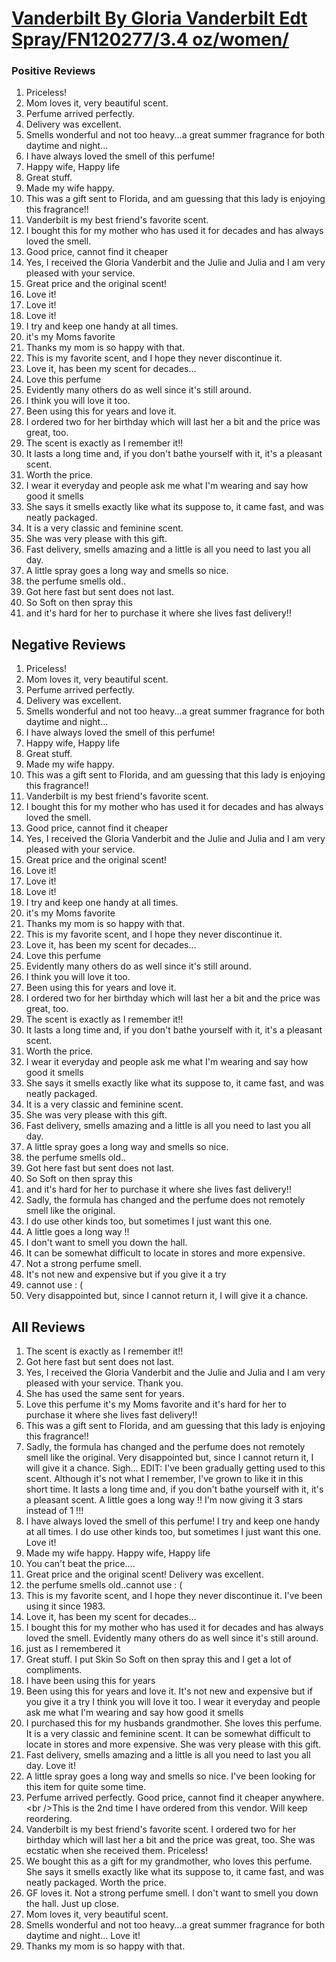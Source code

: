 # [Vanderbilt By Gloria Vanderbilt Edt Spray/FN120277/3.4 oz/women/](https://products.checkmycream.com/products/Vanderbilt-By-Gloria-Vanderbilt-Edt-SprayFN1202773.4-ozwomen.html)

### Positive Reviews

<ol>
      <li>Priceless!</li>
      <li>Mom loves it, very beautiful scent.</li>
      <li>Perfume arrived perfectly.</li>
      <li>Delivery was excellent.</li>
      <li>Smells wonderful and not too heavy...a great summer fragrance for both daytime and night...</li>
      <li>I have always loved the smell of this perfume!</li>
      <li>Happy wife, Happy life</li>
      <li>Great stuff.  </li>
      <li>Made my wife happy.  </li>
      <li>This was a gift sent to Florida, and am guessing that this lady is enjoying this fragrance!!</li>
      <li>Vanderbilt is my best friend&#x27;s favorite scent.</li>
      <li>I bought this for my mother who has used it for decades and has always loved the smell.  </li>
      <li>Good price, cannot find it cheaper</li>
      <li>Yes, I received the Gloria Vanderbit and the  Julie and Julia and I am very pleased with your service.  </li>
      <li>Great price and the original scent!  </li>
      <li>Love it!</li>
      <li>Love it!</li>
      <li>Love it!</li>
      <li>I try and keep one handy at all times.</li>
      <li>it&#x27;s my Moms favorite</li>
      <li>Thanks my mom is so happy with that.</li>
      <li>This is my favorite scent, and I hope they never discontinue it.</li>
      <li>Love it, has been my scent for decades...</li>
      <li>Love this perfume</li>
      <li>Evidently many others do as well since it&#x27;s still around.</li>
      <li>I think you will love it too.</li>
      <li>Been using this for years and love it.</li>
      <li>I ordered two for her birthday which will last her a bit and the price was great, too.</li>
      <li>The scent is exactly as I remember it!!</li>
      <li>It lasts a long time and, if you don&#x27;t bathe yourself with it, it&#x27;s a pleasant scent.  </li>
      <li>Worth the price.</li>
      <li>I wear it everyday and people ask me what I&#x27;m wearing and say how good it smells</li>
      <li>She says it smells exactly like what its suppose to, it came fast, and was neatly packaged.</li>
      <li>It is a very classic and feminine scent.  </li>
      <li>She was very please with this gift.</li>
      <li>Fast delivery, smells amazing and a little is all you need to last you all day.</li>
      <li>A little spray goes a long way and smells so nice.  </li>
      <li>the perfume smells old..</li>
      <li>Got here fast but sent does not last.</li>
      <li>So Soft on then spray this</li>
      <li>and it&#x27;s hard for her to purchase it where she lives fast delivery!!</li>
</ol>


<h2>Negative Reviews</h2>
<ol>
<li> Priceless!</li>
<li> Mom loves it, very beautiful scent.</li>
<li> Perfume arrived perfectly.</li>
<li> Delivery was excellent.</li>
<li> Smells wonderful and not too heavy...a great summer fragrance for both daytime and night...</li>
<li> I have always loved the smell of this perfume!</li>
<li> Happy wife, Happy life</li>
<li> Great stuff.  </li>
<li> Made my wife happy.  </li>
<li> This was a gift sent to Florida, and am guessing that this lady is enjoying this fragrance!!</li>
<li> Vanderbilt is my best friend&#x27;s favorite scent.</li>
<li> I bought this for my mother who has used it for decades and has always loved the smell.  </li>
<li> Good price, cannot find it cheaper</li>
<li> Yes, I received the Gloria Vanderbit and the  Julie and Julia and I am very pleased with your service.  </li>
<li> Great price and the original scent!  </li>
<li> Love it!</li>
<li> Love it!</li>
<li> Love it!</li>
<li> I try and keep one handy at all times.</li>
<li> it&#x27;s my Moms favorite</li>
<li> Thanks my mom is so happy with that.</li>
<li> This is my favorite scent, and I hope they never discontinue it.</li>
<li> Love it, has been my scent for decades...</li>
<li> Love this perfume</li>
<li> Evidently many others do as well since it&#x27;s still around.</li>
<li> I think you will love it too.</li>
<li> Been using this for years and love it.</li>
<li> I ordered two for her birthday which will last her a bit and the price was great, too.</li>
<li> The scent is exactly as I remember it!!</li>
<li> It lasts a long time and, if you don&#x27;t bathe yourself with it, it&#x27;s a pleasant scent.  </li>
<li> Worth the price.</li>
<li> I wear it everyday and people ask me what I&#x27;m wearing and say how good it smells</li>
<li> She says it smells exactly like what its suppose to, it came fast, and was neatly packaged.</li>
<li> It is a very classic and feminine scent.  </li>
<li> She was very please with this gift.</li>
<li> Fast delivery, smells amazing and a little is all you need to last you all day.</li>
<li> A little spray goes a long way and smells so nice.  </li>
<li> the perfume smells old..</li>
<li> Got here fast but sent does not last.</li>
<li> So Soft on then spray this</li>
<li> and it&#x27;s hard for her to purchase it where she lives fast delivery!!</li>
<li> Sadly, the formula has changed and the perfume does not remotely smell like the original.  </li>
<li> I do use other kinds too, but sometimes I just want this one.</li>
<li> A little goes a long way !!  </li>
<li> I don&#x27;t want to smell you down the hall.</li>
<li> It can be somewhat difficult to locate in stores and more expensive.  </li>
<li> Not a strong perfume smell.  </li>
<li> It&#x27;s not new and expensive but if you give it a try</li>
<li> cannot use : (</li>
<li> Very disappointed but, since I cannot return it, I will give it a chance.  </li>
</ol>

<h2>All Reviews</h2>

<ol>
    <li> The scent is exactly as I remember it!!</li>
    <li> Got here fast but sent does not last.</li>
    <li> Yes, I received the Gloria Vanderbit and the  Julie and Julia and I am very pleased with your service.  Thank you.</li>
    <li> She has used the same sent for years.</li>
    <li> Love this perfume it&#x27;s my Moms favorite and it&#x27;s hard for her to purchase it where she lives fast delivery!!</li>
    <li> This was a gift sent to Florida, and am guessing that this lady is enjoying this fragrance!!</li>
    <li> Sadly, the formula has changed and the perfume does not remotely smell like the original.  Very disappointed but, since I cannot return it, I will give it a chance.  Sigh...  EDIT:  I&#x27;ve been gradually getting used to this scent.  Although it&#x27;s not what I remember, I&#x27;ve grown to like it in this short time.  It lasts a long time and, if you don&#x27;t bathe yourself with it, it&#x27;s a pleasant scent.  A little goes a long way !!  I&#x27;m now giving it 3 stars instead of 1 !!!</li>
    <li> I have always loved the smell of this perfume! I try and keep one handy at all times. I do use other kinds too, but sometimes I just want this one. Love it!</li>
    <li> Made my wife happy.  Happy wife, Happy life</li>
    <li> You can&#x27;t beat the price....</li>
    <li> Great price and the original scent!  Delivery was excellent.</li>
    <li> the perfume smells old..cannot use : (</li>
    <li> This is my favorite scent, and I hope they never discontinue it. I&#x27;ve been using it since 1983.</li>
    <li> Love it, has been my scent for decades...</li>
    <li> I bought this for my mother who has used it for decades and has always loved the smell.  Evidently many others do as well since it&#x27;s still around.</li>
    <li> just as I remembered it</li>
    <li> Great stuff.  I put Skin So Soft on then spray this and I get a lot of compliments.</li>
    <li> I have been using this for years</li>
    <li> Been using this for years and love it. It&#x27;s not new and expensive but if you give it a try I think you will love it too. I wear it everyday and people ask me what I&#x27;m wearing and say how good it smells</li>
    <li> I purchased this for my husbands grandmother.  She loves this perfume.  It is a very classic and feminine scent.  It can be somewhat difficult to locate in stores and more expensive.  She was very please with this gift.</li>
    <li> Fast delivery, smells amazing and a little is all you need to last you all day. Love it!</li>
    <li> A little spray goes a long way and smells so nice.  I&#x27;ve been looking for this item for quite some time.</li>
    <li> Perfume arrived perfectly. Good price, cannot find it cheaper anywhere.&lt;br /&gt;This is the 2nd time I have ordered from this vendor. Will keep reordering.</li>
    <li> Vanderbilt is my best friend&#x27;s favorite scent. I ordered two for her birthday which will last her a bit and the price was great, too. She was ecstatic when she received them. Priceless!</li>
    <li> We bought this as a gift for my grandmother, who loves this perfume. She says it smells exactly like what its suppose to, it came fast, and was neatly packaged. Worth the price.</li>
    <li> GF loves it.  Not a strong perfume smell.  I don&#x27;t want to smell you down the hall. Just up close.</li>
    <li> Mom loves it, very beautiful scent.</li>
    <li> Smells wonderful and not too heavy...a great summer fragrance for both daytime and night... Love it!</li>
    <li> Thanks my mom is so happy with that.</li>
</ol>




